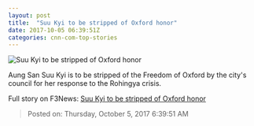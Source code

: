 ```yaml
---
layout: post
title:  "Suu Kyi to be stripped of Oxford honor"
date: 2017-10-05 06:39:51Z
categories: cnn-com-top-stories
---
```


![Suu Kyi to be stripped of Oxford honor](http://i2.cdn.cnn.com/cnnnext/dam/assets/170919112208-02-aung-san-suu-kyi-0919-super-tease.jpg)

Aung San Suu Kyi is to be stripped of the Freedom of Oxford by the city's council for her response to the Rohingya crisis.


Full story on F3News: [Suu Kyi to be stripped of Oxford honor](http://www.f3nws.com/n/S4svgD)

> Posted on: Thursday, October 5, 2017 6:39:51 AM
